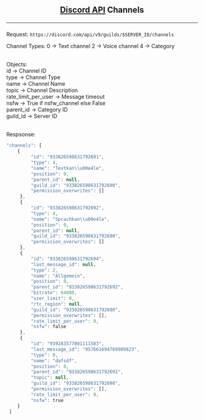 ## <p align="center">[Discord API](DISCORD_API) Channels</p><hr>

Request: ```https://discord.com/api/v9/guilds/$SERVER_ID/channels```

Channel Types:
0 -> Text channel
2 -> Voice channel
4 -> Category

<br>
Objects:<br>
id -> Channel ID<br>
type -> Channel Type<br>
name -> Channel Name<br>
topic -> Channel Description<br>
rate_limit_per_user -> Message timeout<br>
nsfw -> True if nsfw_channel else False<br>
parent_id -> Category ID<br>
guild_id -> Server ID<br><br>


Respsonse:
```a
"channels": [
 	{
		 "id": "933826598631792691",
		 "type": 4,
		 "name": "Textkan\\u00e4le",
		 "position": 0,
		 "parent_id": null,
		 "guild_id": "933826598631792690",
		 "permission_overwrites": []
	 },
	 {
		 "id": "933826598631792692",
		 "type": 4,
		 "name": "Sprachkan\\u00e4le",
		 "position": 0,
		 "parent_id": null,
		 "guild_id": "933826598631792690",
		 "permission_overwrites": []
	 },
	 {
		 "id": "933826598631792694",
		 "last_message_id": null,
		 "type": 2,
		 "name": "Allgemein",
		 "position": 0,
		 "parent_id": "933826598631792692",
		 "bitrate": 64000,
		 "user_limit": 0,
		 "rtc_region": null,
		 "guild_id": "933826598631792690",
		 "permission_overwrites": [],
		 "rate_limit_per_user": 0,
		 "nsfw": false
	 },
	 {
		 "id": "939283577001111583",
		 "last_message_id": "957661694769909823",
		 "type": 0,
		 "name": "dafsdf",
		 "position": 0,
		 "parent_id": "933826598631792691",
		 "topic": null,
		 "guild_id": "933826598631792690",
		 "permission_overwrites": [],
		 "rate_limit_per_user": 0,
		 "nsfw": true
 	}
 ]
 ```